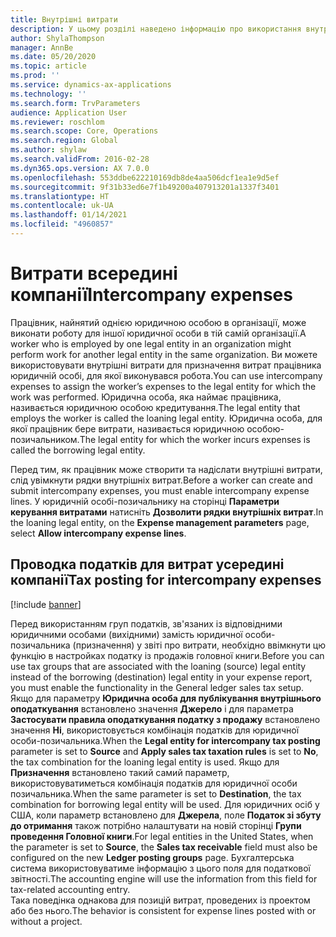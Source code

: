 ```yaml
---
title: Внутрішні витрати
description: У цьому розділі наведено інформацію про використання внутрішніх витрат для призначення витрат працівника юридичній особі, для якої виконувався робота.
author: ShylaThompson
manager: AnnBe
ms.date: 05/20/2020
ms.topic: article
ms.prod: ''
ms.service: dynamics-ax-applications
ms.technology: ''
ms.search.form: TrvParameters
audience: Application User
ms.reviewer: roschlom
ms.search.scope: Core, Operations
ms.search.region: Global
ms.author: shylaw
ms.search.validFrom: 2016-02-28
ms.dyn365.ops.version: AX 7.0.0
ms.openlocfilehash: 553ddbe622210169db8de4aa506dcf1ea1e9d5ef
ms.sourcegitcommit: 9f31b33ed6e7f1b49200a407913201a1337f3401
ms.translationtype: HT
ms.contentlocale: uk-UA
ms.lasthandoff: 01/14/2021
ms.locfileid: "4960857"
---
```

# <a name="intercompany-expenses"></a><span data-ttu-id="843c6-103">Витрати всередині компанії</span><span class="sxs-lookup"><span data-stu-id="843c6-103">Intercompany expenses</span></span>

<span data-ttu-id="843c6-104">Працівник, найнятий однією юридичною особою в організації, може виконати роботу для іншої юридичної особи в тій самій організації.</span><span class="sxs-lookup"><span data-stu-id="843c6-104">A worker who is employed by one legal entity in an organization might perform work for another legal entity in the same organization.</span></span> <span data-ttu-id="843c6-105">Ви можете використовувати внутрішні витрати для призначення витрат працівника юридичній особі, для якої виконувався робота.</span><span class="sxs-lookup"><span data-stu-id="843c6-105">You can use intercompany expenses to assign the worker’s expenses to the legal entity for which the  work was performed.</span></span> <span data-ttu-id="843c6-106">Юридична особа, яка наймає працівника, називається юридичною особою кредитування.</span><span class="sxs-lookup"><span data-stu-id="843c6-106">The legal entity that employs the worker is called the loaning legal entity.</span></span> <span data-ttu-id="843c6-107">Юридична особа, для якої працівник бере витрати, називається юридичною особою-позичальником.</span><span class="sxs-lookup"><span data-stu-id="843c6-107">The legal entity for which the worker incurs expenses is called the borrowing legal entity.</span></span> 

<span data-ttu-id="843c6-108">Перед тим, як працівник може створити та надіслати внутрішні витрати, слід увімкнути рядки внутрішніх витрат.</span><span class="sxs-lookup"><span data-stu-id="843c6-108">Before a worker can create and submit intercompany expenses, you must enable intercompany expense lines.</span></span> <span data-ttu-id="843c6-109">У юридичній особі-позичальнику на сторінці **Параметри керування витратами** натисніть **Дозволити рядки внутрішніх витрат**.</span><span class="sxs-lookup"><span data-stu-id="843c6-109">In the loaning legal entity, on the **Expense management parameters** page, select **Allow intercompany expense lines**.</span></span> 

## <a name="tax-posting-for-intercompany-expenses"></a><span data-ttu-id="843c6-110">Проводка податків для витрат усередині компанії</span><span class="sxs-lookup"><span data-stu-id="843c6-110">Tax posting for intercompany expenses</span></span>

[!include [banner](../includes/banner.md)]

<span data-ttu-id="843c6-111">Перед використанням груп податків, зв'язаних із відповідними юридичними особами (вихідними) замість юридичної особи-позичальника (призначення) у звіті про витрати, необхідно ввімкнути цю функцію в настройках податку із продажів головної книги.</span><span class="sxs-lookup"><span data-stu-id="843c6-111">Before you can use tax groups that are associated with the loaning (source) legal entity instead of the borrowing (destination) legal entity in your expense report, you must enable the functionality in the General ledger sales tax setup.</span></span> <span data-ttu-id="843c6-112">Якщо для параметру **Юридична особа для публікування внутрішнього оподаткування** встановлено значення **Джерело** і для параметра **Застосувати правила оподаткування податку з продажу** встановлено значення **Ні**, використовується комбінація податків для юридичної особи-позичальника.</span><span class="sxs-lookup"><span data-stu-id="843c6-112">When the **Legal entity for intercompany tax posting** parameter is set to **Source** and **Apply sales tax taxation rules** is set to **No**, the tax combination for the loaning legal entity is used.</span></span> <span data-ttu-id="843c6-113">Якщо для **Призначення** встановлено такий самий параметр, використовуватиметься комбінація податків для юридичної особи позичальника.</span><span class="sxs-lookup"><span data-stu-id="843c6-113">When the same parameter is set to **Destination**, the tax combination for borrowing legal entity will be used.</span></span> <span data-ttu-id="843c6-114">Для юридичних осіб у США, коли параметр встановлено для **Джерела**, поле **Податок зі збуту до отримання** також потрібно налаштувати на новій сторінці **Групи проведення Головної книги**.</span><span class="sxs-lookup"><span data-stu-id="843c6-114">For legal entities in the United States, when the parameter is set to **Source**, the **Sales tax receivable** field must also be configured on the new **Ledger posting groups** page.</span></span> <span data-ttu-id="843c6-115">Бухгалтерська система використовуватиме інформацію з цього поля для податкової звітності.</span><span class="sxs-lookup"><span data-stu-id="843c6-115">The accounting engine will use the information from this field for tax-related accounting entry.</span></span>   
<span data-ttu-id="843c6-116">Така поведінка однакова для позицій витрат, проведених із проектом або без нього.</span><span class="sxs-lookup"><span data-stu-id="843c6-116">The behavior is consistent for expense lines posted with or without a project.</span></span>  
